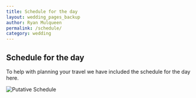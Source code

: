 ```yaml
---
title: Schedule for the day
layout: wedding_pages_backup
author: Ryan Mulqueen
permalink: /schedule/
category: wedding
---
```


## Schedule for the day

To help with planning your travel we have included the schedule for the day here. 




<img src="/wedding/wedding_assets/schedule.jpg" alt="Putative Schedule">

